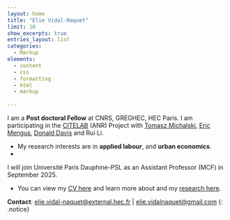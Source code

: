 ```yaml
---
layout: home
title: "Elie Vidal-Naquet"
limit: 10
show_excerpts: true
entries_layout: list
categories:
  - Markup
elements:
  - content
  - css
  - formatting
  - html
  - markup  
  
---
```

 I am a **Post doctoral Fellow** at CNRS, GREGHEC, HEC Paris.  I am participating in the [CITELAB](https://sites.google.com/hec.fr/tomasz-michalski/research/citelab-anr-project) (ANR) Project with [Tomasz Michalski](https://sites.google.com/hec.fr/tomasz-michalski/home), [Eric Mengus](https://sites.google.com/site/ericmengus/), [Donald Davis](https://sites.google.com/site/drdavis001/) and Rui Li.  
 
* My research interests are in **applied labour**, and **urban economics**.
* 
I will join Université Paris Dauphine-PSL as an Assistant Professor (MCF) in September 2025.  

* You can view my [CV here](https://elievidalnaquet.github.io/website/cv/) and learn more about and my [research here](https://elievidalnaquet.github.io/website/research/).



<i class="fa fa-envelope"></i> **Contact**: elie.vidal-naquet@external.hec.fr | elie.vidalnaquet@gmail.com 
{: .notice}
